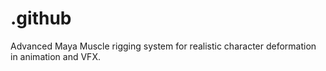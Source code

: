 # .github
Advanced Maya Muscle rigging system for realistic character deformation in animation and VFX.
